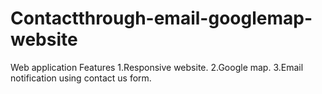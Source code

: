 # Contactthrough-email-googlemap-website
Web application
Features
1.Responsive website.
2.Google map.
3.Email notification using contact us form.
